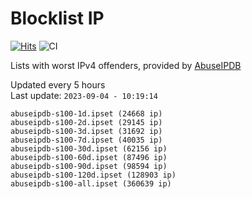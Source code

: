 # Blocklist IP

[![Hits](https://hits.seeyoufarm.com/api/count/incr/badge.svg?url=https%3A%2F%2Fgithub.com%2Fborestad%2Fblocklist-ip%2F&count_bg=%2379C83D&title_bg=%23555555&icon=&icon_color=%23E7E7E7&title=hits&edge_flat=false)](https://hits.seeyoufarm.com)  ![CI](https://img.shields.io/github/workflow/status/borestad/blocklist-ip/CI?style=flat-square)

Lists with worst IPv4 offenders, provided by [AbuseIPDB](https://www.abuseipdb.com/)

<!-- FOOTER-PLACEHOLDER -->
Updated every 5 hours<br>
Last update: `2023-09-04 - 10:19:14`
```
abuseipdb-s100-1d.ipset (24668 ip)
abuseipdb-s100-2d.ipset (29145 ip)
abuseipdb-s100-3d.ipset (31692 ip)
abuseipdb-s100-7d.ipset (40035 ip)
abuseipdb-s100-30d.ipset (62156 ip)
abuseipdb-s100-60d.ipset (87496 ip)
abuseipdb-s100-90d.ipset (98594 ip)
abuseipdb-s100-120d.ipset (128903 ip)
abuseipdb-s100-all.ipset (360639 ip)
```
